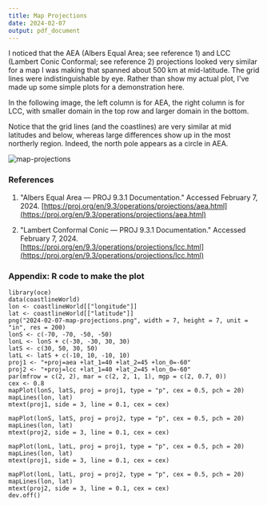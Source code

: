 ```yaml
---
title: Map Projections
date: 2024-02-07
output: pdf_document
---
```


I noticed that the AEA (Albers Equal Area; see reference 1) and LCC (Lambert
Conic Conformal; see reference 2) projections looked very similar for a map I
was making that spanned about 500 km at mid-latitude.  The grid lines were
indistinguishable by eye.  Rather than show my actual plot, I've made up some
simple plots for a demonstration here.

In the following image, the left column is for AEA, the right column is for
LCC, with smaller domain in the top row and larger domain in the bottom.

Notice that the grid lines (and the coastlines) are very similar at mid
latitudes and below, whereas large differences show up in the most northerly
region.  Indeed, the north pole appears as a circle in AEA.

![map-projections](/dek_blog/docs/assets/images/2024-02-07-map-projections.png)

### References

1. "Albers Equal Area — PROJ 9.3.1 Documentation." Accessed February 7, 2024.
   [https://proj.org/en/9.3/operations/projections/aea.html](https://proj.org/en/9.3/operations/projections/aea.html)

2. "Lambert Conformal Conic — PROJ 9.3.1 Documentation." Accessed February 7,
   2024.
   [https://proj.org/en/9.3/operations/projections/lcc.html](https://proj.org/en/9.3/operations/projections/lcc.html)


### Appendix: R code to make the plot

```{R}
library(oce)
data(coastlineWorld)
lon <- coastlineWorld[["longitude"]]
lat <- coastlineWorld[["latitude"]]
png("2024-02-07-map-projections.png", width = 7, height = 7, unit = "in", res = 200)
lonS <- c(-70, -70, -50, -50)
lonL <- lonS + c(-30, -30, 30, 30)
latS <- c(30, 50, 30, 50)
latL <- latS + c(-10, 10, -10, 10)
proj1 <- "+proj=aea +lat_1=40 +lat_2=45 +lon_0=-60"
proj2 <- "+proj=lcc +lat_1=40 +lat_2=45 +lon_0=-60"
par(mfrow = c(2, 2), mar = c(2, 2, 1, 1), mgp = c(2, 0.7, 0))
cex <- 0.8
mapPlot(lonS, latS, proj = proj1, type = "p", cex = 0.5, pch = 20)
mapLines(lon, lat)
mtext(proj1, side = 3, line = 0.1, cex = cex)

mapPlot(lonS, latS, proj = proj2, type = "p", cex = 0.5, pch = 20)
mapLines(lon, lat)
mtext(proj2, side = 3, line = 0.1, cex = cex)

mapPlot(lonL, latL, proj = proj1, type = "p", cex = 0.5, pch = 20)
mapLines(lon, lat)
mtext(proj1, side = 3, line = 0.1, cex = cex)

mapPlot(lonL, latL, proj = proj2, type = "p", cex = 0.5, pch = 20)
mapLines(lon, lat)
mtext(proj2, side = 3, line = 0.1, cex = cex)
dev.off()
```

